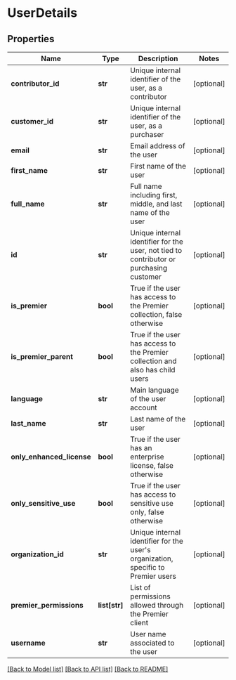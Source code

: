 # UserDetails

## Properties
Name | Type | Description | Notes
------------ | ------------- | ------------- | -------------
**contributor_id** | **str** | Unique internal identifier of the user, as a contributor | [optional] 
**customer_id** | **str** | Unique internal identifier of the user, as a purchaser | [optional] 
**email** | **str** | Email address of the user | [optional] 
**first_name** | **str** | First name of the user | [optional] 
**full_name** | **str** | Full name including first, middle, and last name of the user | [optional] 
**id** | **str** | Unique internal identifier for the user, not tied to contributor or purchasing customer | [optional] 
**is_premier** | **bool** | True if the user has access to the Premier collection, false otherwise | [optional] 
**is_premier_parent** | **bool** | True if the user has access to the Premier collection and also has child users | [optional] 
**language** | **str** | Main language of the user account | [optional] 
**last_name** | **str** | Last name of the user | [optional] 
**only_enhanced_license** | **bool** | True if the user has an enterprise license, false otherwise | [optional] 
**only_sensitive_use** | **bool** | True if the user has access to sensitive use only, false otherwise | [optional] 
**organization_id** | **str** | Unique internal identifier for the user&#x27;s organization, specific to Premier users | [optional] 
**premier_permissions** | **list[str]** | List of permissions allowed through the Premier client | [optional] 
**username** | **str** | User name associated to the user | [optional] 

[[Back to Model list]](../README.md#documentation-for-models) [[Back to API list]](../README.md#documentation-for-api-endpoints) [[Back to README]](../README.md)


